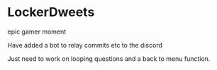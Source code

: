 # LockerDweets
epic gamer moment

Have added a bot to relay commits etc to the discord

Just need to work on looping questions and a back to menu function.
